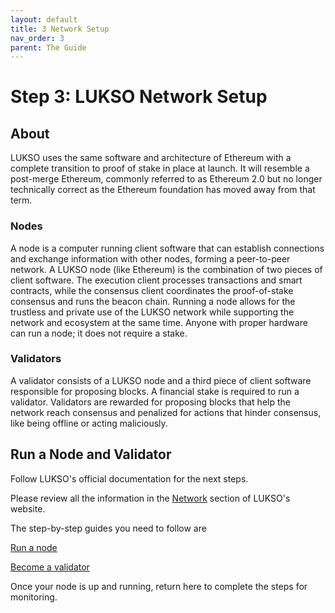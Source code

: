 ```yaml
---
layout: default
title: 3 Network Setup
nav_order: 3
parent: The Guide
---
```


# Step 3: LUKSO Network Setup

## About 

LUKSO uses the same software and architecture of Ethereum with a complete transition to proof of stake in place at launch. It will resemble a post-merge Ethereum, commonly referred to as Ethereum 2.0 but no longer technically correct as the Ethereum foundation has moved away from that term.

### Nodes

A node is a computer running client software that can establish connections and exchange information with other nodes, forming a peer-to-peer network. A LUKSO node (like Ethereum) is the combination of two pieces of client software. The execution client processes transactions and smart contracts, while the consensus client coordinates the proof-of-stake consensus and runs the beacon chain. Running a node allows for the trustless and private use of the LUKSO network while supporting the network and ecosystem at the same time. Anyone with proper hardware can run a node; it does not require a stake.

### Validators

A validator consists of a LUKSO node and a third piece of client software responsible for proposing blocks. A financial stake is required to run a validator. Validators are rewarded for proposing blocks that help the network reach consensus and penalized for actions that hinder consensus, like being offline or acting maliciously.

## Run a Node and Validator

Follow LUKSO's official documentation for the next steps.

Please review all the information in the [Network](https://docs.lukso.tech/networks/l16-testnet/) section of LUKSO's website.

The step-by-step guides you need to follow are

[Run a node](https://docs.lukso.tech/networks/l16-testnet/run-node)

[Become a validator](https://docs.lukso.tech/networks/l16-testnet/become-validator)

 Once your node is up and running, return here to complete the steps for monitoring.


